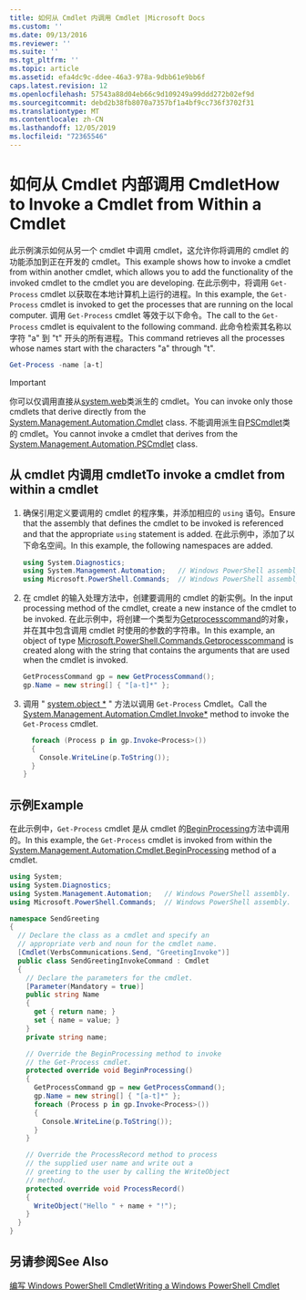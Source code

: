 ```yaml
---
title: 如何从 Cmdlet 内调用 Cmdlet |Microsoft Docs
ms.custom: ''
ms.date: 09/13/2016
ms.reviewer: ''
ms.suite: ''
ms.tgt_pltfrm: ''
ms.topic: article
ms.assetid: efa4dc9c-ddee-46a3-978a-9dbb61e9bb6f
caps.latest.revision: 12
ms.openlocfilehash: 57543a88d04eb66c9d109249a99ddd272b02ef9d
ms.sourcegitcommit: debd2b38fb8070a7357bf1a4bf9cc736f3702f31
ms.translationtype: MT
ms.contentlocale: zh-CN
ms.lasthandoff: 12/05/2019
ms.locfileid: "72365546"
---
```

# <a name="how-to-invoke-a-cmdlet-from-within-a-cmdlet"></a><span data-ttu-id="5bbf6-102">如何从 Cmdlet 内部调用 Cmdlet</span><span class="sxs-lookup"><span data-stu-id="5bbf6-102">How to Invoke a Cmdlet from Within a Cmdlet</span></span>

<span data-ttu-id="5bbf6-103">此示例演示如何从另一个 cmdlet 中调用 cmdlet，这允许你将调用的 cmdlet 的功能添加到正在开发的 cmdlet。</span><span class="sxs-lookup"><span data-stu-id="5bbf6-103">This example shows how to invoke a cmdlet from within another cmdlet, which allows you to add the functionality of the invoked cmdlet to the cmdlet you are developing.</span></span> <span data-ttu-id="5bbf6-104">在此示例中，将调用 `Get-Process` cmdlet 以获取在本地计算机上运行的进程。</span><span class="sxs-lookup"><span data-stu-id="5bbf6-104">In this example, the `Get-Process` cmdlet is invoked to get the processes that are running on the local computer.</span></span> <span data-ttu-id="5bbf6-105">调用 `Get-Process` cmdlet 等效于以下命令。</span><span class="sxs-lookup"><span data-stu-id="5bbf6-105">The call to the `Get-Process` cmdlet is equivalent to the following command.</span></span> <span data-ttu-id="5bbf6-106">此命令检索其名称以字符 "a" 到 "t" 开头的所有进程。</span><span class="sxs-lookup"><span data-stu-id="5bbf6-106">This command retrieves all the processes whose names start with the characters "a" through "t".</span></span>

```powershell
Get-Process -name [a-t]
```

> [!IMPORTANT]
> <span data-ttu-id="5bbf6-107">你可以仅调用直接从[system.web](/dotnet/api/System.Management.Automation.Cmdlet)类派生的 cmdlet。</span><span class="sxs-lookup"><span data-stu-id="5bbf6-107">You can invoke only those cmdlets that derive directly from the [System.Management.Automation.Cmdlet](/dotnet/api/System.Management.Automation.Cmdlet) class.</span></span> <span data-ttu-id="5bbf6-108">不能调用派生自[PSCmdlet](/dotnet/api/System.Management.Automation.PSCmdlet)类的 cmdlet。</span><span class="sxs-lookup"><span data-stu-id="5bbf6-108">You cannot invoke a cmdlet that derives from the [System.Management.Automation.PSCmdlet](/dotnet/api/System.Management.Automation.PSCmdlet) class.</span></span>

## <a name="to-invoke-a-cmdlet-from-within-a-cmdlet"></a><span data-ttu-id="5bbf6-109">从 cmdlet 内调用 cmdlet</span><span class="sxs-lookup"><span data-stu-id="5bbf6-109">To invoke a cmdlet from within a cmdlet</span></span>

1. <span data-ttu-id="5bbf6-110">确保引用定义要调用的 cmdlet 的程序集，并添加相应的 `using` 语句。</span><span class="sxs-lookup"><span data-stu-id="5bbf6-110">Ensure that the assembly that defines the cmdlet to be invoked is referenced and that the appropriate `using` statement is added.</span></span> <span data-ttu-id="5bbf6-111">在此示例中，添加了以下命名空间。</span><span class="sxs-lookup"><span data-stu-id="5bbf6-111">In this example, the following namespaces are added.</span></span>

    ```csharp
    using System.Diagnostics;
    using System.Management.Automation;   // Windows PowerShell assembly.
    using Microsoft.PowerShell.Commands;  // Windows PowerShell assembly.
    ```

2. <span data-ttu-id="5bbf6-112">在 cmdlet 的输入处理方法中，创建要调用的 cmdlet 的新实例。</span><span class="sxs-lookup"><span data-stu-id="5bbf6-112">In the input processing method of the cmdlet, create a new instance of the cmdlet to be invoked.</span></span> <span data-ttu-id="5bbf6-113">在此示例中，将创建一个类型为[Getprocesscommand](/dotnet/api/Microsoft.PowerShell.Commands.GetProcessCommand)的对象，并在其中包含调用 cmdlet 时使用的参数的字符串。</span><span class="sxs-lookup"><span data-stu-id="5bbf6-113">In this example, an object of type [Microsoft.PowerShell.Commands.Getprocesscommand](/dotnet/api/Microsoft.PowerShell.Commands.GetProcessCommand) is created along with the string that contains the arguments that are used when the cmdlet is invoked.</span></span>

    ```csharp
    GetProcessCommand gp = new GetProcessCommand();
    gp.Name = new string[] { "[a-t]*" };
    ```

3. <span data-ttu-id="5bbf6-114">调用 " [system.object \*](/dotnet/api/System.Management.Automation.Cmdlet.Invoke) " 方法以调用 `Get-Process` Cmdlet。</span><span class="sxs-lookup"><span data-stu-id="5bbf6-114">Call the [System.Management.Automation.Cmdlet.Invoke\*](/dotnet/api/System.Management.Automation.Cmdlet.Invoke) method to invoke the `Get-Process` cmdlet.</span></span>

    ```csharp
      foreach (Process p in gp.Invoke<Process>())
      {
        Console.WriteLine(p.ToString());
      }
    }
    ```

## <a name="example"></a><span data-ttu-id="5bbf6-115">示例</span><span class="sxs-lookup"><span data-stu-id="5bbf6-115">Example</span></span>

<span data-ttu-id="5bbf6-116">在此示例中，`Get-Process` cmdlet 是从 cmdlet 的[BeginProcessing](/dotnet/api/System.Management.Automation.Cmdlet.BeginProcessing)方法中调用的。</span><span class="sxs-lookup"><span data-stu-id="5bbf6-116">In this example, the `Get-Process` cmdlet is invoked from within the [System.Management.Automation.Cmdlet.BeginProcessing](/dotnet/api/System.Management.Automation.Cmdlet.BeginProcessing) method of a cmdlet.</span></span>

```csharp
using System;
using System.Diagnostics;
using System.Management.Automation;   // Windows PowerShell assembly.
using Microsoft.PowerShell.Commands;  // Windows PowerShell assembly.

namespace SendGreeting
{
  // Declare the class as a cmdlet and specify an
  // appropriate verb and noun for the cmdlet name.
  [Cmdlet(VerbsCommunications.Send, "GreetingInvoke")]
  public class SendGreetingInvokeCommand : Cmdlet
  {
    // Declare the parameters for the cmdlet.
    [Parameter(Mandatory = true)]
    public string Name
    {
      get { return name; }
      set { name = value; }
    }
    private string name;

    // Override the BeginProcessing method to invoke
    // the Get-Process cmdlet.
    protected override void BeginProcessing()
    {
      GetProcessCommand gp = new GetProcessCommand();
      gp.Name = new string[] { "[a-t]*" };
      foreach (Process p in gp.Invoke<Process>())
      {
        Console.WriteLine(p.ToString());
      }
    }

    // Override the ProcessRecord method to process
    // the supplied user name and write out a
    // greeting to the user by calling the WriteObject
    // method.
    protected override void ProcessRecord()
    {
      WriteObject("Hello " + name + "!");
    }
  }
}
```

## <a name="see-also"></a><span data-ttu-id="5bbf6-117">另请参阅</span><span class="sxs-lookup"><span data-stu-id="5bbf6-117">See Also</span></span>

[<span data-ttu-id="5bbf6-118">编写 Windows PowerShell Cmdlet</span><span class="sxs-lookup"><span data-stu-id="5bbf6-118">Writing a Windows PowerShell Cmdlet</span></span>](./writing-a-windows-powershell-cmdlet.md)
